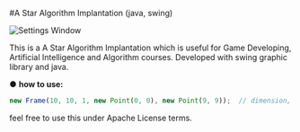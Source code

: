 #A Star Algorithm Implantation (java, swing)

![Settings Window](http://uupload.ir/files/ljnm_screenshot.png)


This is a A Star Algorithm Implantation which is useful for Game Developing, Artificial Intelligence and Algorithm courses.
Developed with swing graphic library and java.

● <b>how to use:</b>
```javascript
new Frame(10, 10, 1, new Point(0, 0), new Point(9, 9));  // dimension, max allowed cost, start, end
```

feel free to use this under Apache License terms.
